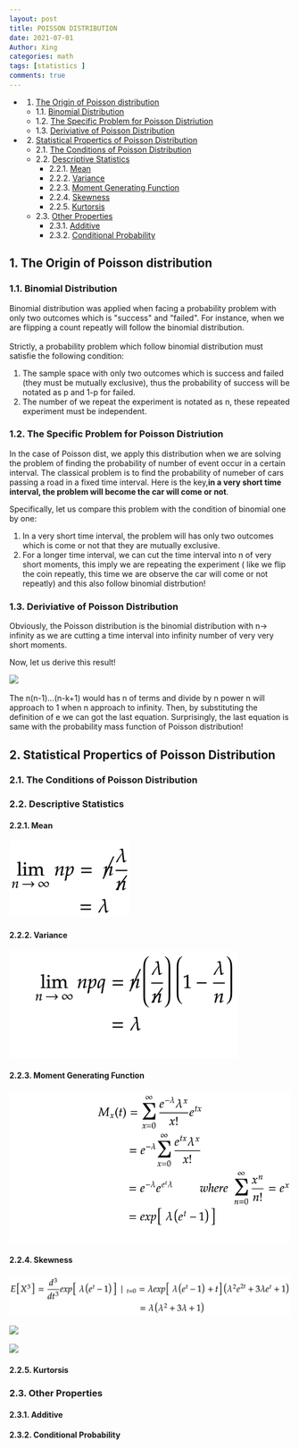 ```yaml
---
layout: post
title: POISSON DISTRIBUTION
date: 2021-07-01
Author: Xing
categories: math
tags: [statistics ]
comments: true
---
```


<!-- vscode-markdown-toc -->
* 1. [The Origin of Poisson distribution](#the-origin-of-poisson-distribution)
    * 1.1. [Binomial Distribution](#binomial-distribution)
    * 1.2. [The Specific Problem for Poisson Distriution](#the-specific-problem-for-poisson-distriution)
    * 1.3. [Deriviative of Poisson Distribution](#deriviative-of-poisson-distribution)
* 2. [Statistical Propertics of Poisson Distribution](#statistical-propertics-of-poisson-distribution)
    * 2.1. [ The Conditions of Poisson Distribution](#-the-conditions-of-poisson-distribution)
    * 2.2. [ Descriptive Statistics](#-descriptive-statistics)
        * 2.2.1. [Mean](#mean)
        * 2.2.2. [Variance](#variance)
        * 2.2.3. [Moment Generating Function](#moment-generating-function)
        * 2.2.4. [Skewness](#skewness)
        * 2.2.5. [Kurtorsis](#kurtorsis)
    * 2.3. [Other Properties](#other-properties)
        * 2.3.1. [Additive](#additive)
        * 2.3.2. [Conditional Probability](#conditional-probability)

<!-- vscode-markdown-toc-config
	numbering=true
	autoSave=true
	/vscode-markdown-toc-config -->
<!-- /vscode-markdown-toc -->



##  1. <a name='the-origin-of-poisson-distribution'></a>The Origin of Poisson distribution

###  1.1. <a name='binomial-distribution'></a>Binomial Distribution
  Binomial distribution was applied when facing a probability problem with only two outcomes which is "success" and "failed". For instance, 
  when we are flipping a count repeatly will follow the binomial distribution.  
  <br/>
  Strictly, a probability problem which follow binomial distribution must satisfie the following condition:  
  1. The sample space with only two outcomes which is success and failed (they must be mutually exclusive), thus the probability of success will be notated as p and 1-p for failed.
  2. The number of we repeat the experiment is notated as n, these repeated experiment must be independent.

###  1.2. <a name='the-specific-problem-for-poisson-distriution'></a>The Specific Problem for Poisson Distriution
  In the case of Poisson dist, we apply this distribution when we are solving the problem of finding the probability of number of event occur
  in a certain interval. The classical problem is to find the probability of numeber of cars passing a road in a fixed time interval. Here is the key,**in a very short time interval, the problem will become the car will come or not**.  
  
  Specifically, let us compare this problem with the condition of binomial one by one:  
  1. In a very short time interval, the problem will has only two outcomes which is come or not that they are mutually exclusive.
  2. For a longer time interval, we can cut the time interval into n of very short moments, this imply we are repeating the experiment (
       like we flip the coin repeatly, this time we are observe the car will come or not repeatly) and this also follow binomial distrbution!   

###  1.3. <a name='deriviative-of-poisson-distribution'></a>Deriviative of Poisson Distribution
  Obviously, the Poisson distribution is the binomial distribution with n-> infinity as we are cutting a time interval into infinity number of very
  very short moments.

  Now, let us derive this result!

  ![](https://raw.githubusercontent.com/xingng/image/main/data/math-20210701.svg)  

  The n(n-1)...(n-k+1) would has n of terms and divide by n power n will approach to 1 when n approach to infinity. Then, by substituting the definition of e we can got the last equation. Surprisingly, the last equation is same with the probability mass function of Poisson distribution!

##  2. <a name='statistical-propertics-of-poisson-distribution'></a>Statistical Propertics of Poisson Distribution

###  2.1. <a name='-the-conditions-of-poisson-distribution'></a> The Conditions of Poisson Distribution

###  2.2. <a name='-descriptive-statistics'></a> Descriptive Statistics

####  2.2.1. <a name='mean'></a>Mean  

![](https://raw.githubusercontent.com/xingng/image/main/data/Poisson%20(1).svg)

####  2.2.2. <a name='variance'></a>Variance  

![](https://raw.githubusercontent.com/xingng/image/main/data/Poisson%20(2).svg)

####  2.2.3. <a name='moment-generating-function'></a>Moment Generating Function

![](https://raw.githubusercontent.com/xingng/image/main/data/Poisson%20(3).svg)

####  2.2.4. <a name='skewness'></a>Skewness

![](https://raw.githubusercontent.com/xingng/image/main/data/Poisson%20(4).svg)

![](https://raw.githubusercontent.com/xingng/image/main/data/Poisson%20(6).svg)

![](https://raw.githubusercontent.com/xingng/image/main/data/Poisson%20(5).svg)

####  2.2.5. <a name='kurtorsis'></a>Kurtorsis


###  2.3. <a name='other-properties'></a>Other Properties
####  2.3.1. <a name='additive'></a>Additive
####  2.3.2. <a name='conditional-probability'></a>Conditional Probability







